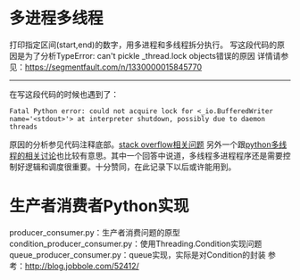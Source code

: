 # 多进程多线程
打印指定区间(start,end)的数字，用多进程和多线程拆分执行。
写这段代码的原因是为了分析TypeError: can't pickle _thread.lock objects错误的原因
详情请参见：https://segmentfault.com/n/1330000015845770

---
在写这段代码的时候也遇到了：
```
Fatal Python error: could not acquire lock for <_io.BufferedWriter name='<stdout>'> at interpreter shutdown, possibly due to daemon threads
```
原因的分析参见代码注释底部。[stack overflow相关问题](https://stackoverflow.com/questions/45267439/fatal-python-error-and-bufferedwriter/45389681#45389681)
另外一个跟[python多线程的相关讨论](https://segmentfault.com/q/1010000012483275)也比较有意思。其中一个回答中说道，多线程多进程程序还是需要控制好逻辑和调度很重要。十分赞同，在此记录下以后或许能用到。

#  生产者消费者Python实现
producer_consumer.py：生产者消费问题的原型
condition_producer_consumer.py：使用Threading.Condition实现问题
queue_producer_consumer.py：queue实现，实际是对Condition的封装
参考：http://blog.jobbole.com/52412/
